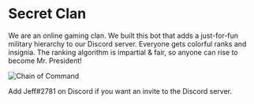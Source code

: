 # Secret Clan
We are an online gaming clan. We built this bot that adds a just-for-fun military hierarchy to our Discord server. Everyone gets colorful ranks and insignia. The ranking algorithm is impartial & fair, so anyone can rise to become Mr. President!

![Chain of Command](https://jcameron.ca/wp-content/uploads/2020/06/chain-of-command-2020-06-22.png)

Add Jeff#2781 on Discord if you want an invite to the Discord server.
